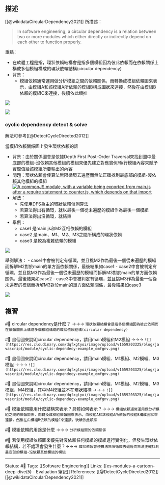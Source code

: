 ## 描述
[[@wikidataCircularDependency2021]] 所描述：
> In software engineering, a circular dependency is a relation between two or more modules which either directly or indirectly depend on each other to function properly.

重點：
- 在軟體工程是指，環狀依賴結構會是指多個模組因為彼此依賴而在依賴關係上構成多個模組構成的環狀依賴結構(circular dependency)
- 背景：
	- 模組依賴通常運用做分析模組之間的依賴關係，而轉換成模組依賴圖來表示，由模組A和該模組A所依賴的模組B構成圖狀來連接，然後在由模組B依賴的模組C來連接，後續依此類推

![](https://res.cloudinary.com/dqfxgtyoi/image/upload/v1659203325/blog/javascript/module/cyclic-dependecy-example_dmfgnv.png)



![](https://res.cloudinary.com/dqfxgtyoi/image/upload/v1659203324/blog/javascript/module/cyclic-dependecy-solution-example_y97fcp.png)



### cyclic dependency detect & solve

解法可參考[[@DetectCycleDirected2012]]

當模組依賴關係圖上發生環狀依賴的話
- 背景：由於關係圖會是依據Depth First Post-Order Traversal來找到圖中最底部的模組-沒依賴其他模組的模組來優先建立對應實例/執行模組內容來賦予實際值給該模組所要輸出的內容
- 問題：環狀依賴會使算法無限循環去遍歷而無法正確找到最底部的模組-沒依賴其他模組的模組
[![A commonJS module, with a variable being exported from main.js after a require statement to counter.js, which depends on that import](https://2r4s9p1yi1fa2jd7j43zph8r-wpengine.netdna-ssl.com/files/2018/03/41_cyclic_graph-500x281.png)](https://2r4s9p1yi1fa2jd7j43zph8r-wpengine.netdna-ssl.com/files/2018/03/41_cyclic_graph.png)
- 解法：
	- 先使用DFS為主的環狀依賴偵測算法
	- 若算法得出有循環，就以最後一個從未遍歷的模組作為最後一個模組
	- 若算法得出沒循環，就結束
- 舉例：
	- case1 是main.js和M2互相依賴的模組
	- case2 是main、M1、M2、M3之間所構成的環狀依賴
	- case3 是較為複雜依賴的模組


![](https://res.cloudinary.com/dqfxgtyoi/image/upload/v1659203325/blog/javascript/module/cyclic-dependecy-example_dmfgnv.png)


舉例解法：
	- case1中會被判定有循環，並且挑M2作為最後一個從未遍歷的模組而拆解M2對於main的單方面依賴關係，最後結果如case1
	- case2中會被判定有循環，並且挑M3作為最後一個從未遍歷的模組而拆解M3對於main的單方面依賴關係，最後結果如case2
	- case3中會被判定有循環，並且挑M3作為最後一個從未遍歷的模組而拆解M3對於main的單方面依賴關係，最後結果如case3


![](https://res.cloudinary.com/dqfxgtyoi/image/upload/v1659203324/blog/javascript/module/cyclic-dependecy-solution-example_y97fcp.png)



## 複習
#🧠 circular dependency是什麼？ ->->-> `環狀依賴結構會是指多個模組因為彼此依賴而在依賴關係上構成多個模組構成的環狀依賴結構(circular dependency)`
<!--SR:!2023-06-04,193,250-->
#🧠 畫個圖來說明circular dependency，請用main模組和M2模組 ->->-> `![](https://res.cloudinary.com/dqfxgtyoi/image/upload/v1659203325/blog/javascript/module/cyclic-dependecy-example_dmfgnv.png)`
<!--SR:!2023-08-03,87,230-->

#🧠 畫個圖來說明circular dependency，請用main模組、M1模組、M2模組、M3模組 ->->-> `![](https://res.cloudinary.com/dqfxgtyoi/image/upload/v1659203325/blog/javascript/module/cyclic-dependecy-example_dmfgnv.png)`
<!--SR:!2023-06-05,194,250-->

#🧠 畫個圖來說明circular dependency，請用main模組、M1模組、M2模組、M3模組、M4模組，其中M4模組並不在環狀結構 ->->-> `![](https://res.cloudinary.com/dqfxgtyoi/image/upload/v1659203325/blog/javascript/module/cyclic-dependecy-example_dmfgnv.png)`
<!--SR:!2023-05-28,189,250-->

#🧠 模組依賴能用什麼結構來表示？具體如何表示？->->-> `模組依賴通常運用做分析模組之間的依賴關係，而轉換成模組依賴圖來表示，由模組A和該模組A所依賴的模組B構成圖狀來連接，然後在由模組B依賴的模組C來連接，後續依此類推`
<!--SR:!2023-05-16,177,250-->


#🧠 模組依賴的用途是什麼 ->->-> `分析模組間的依賴關係`
<!--SR:!2023-05-20,180,250-->


#🧠 若使用模組依賴圖來優先對沒依賴任何模組的模組進行實例化，但發生環狀依賴結構，若不處理會發生什麼？->->-> `環狀依賴會使算法無限循環去遍歷而無法正確找到最底部的模組-沒依賴其他模組的模組`
<!--SR:!2024-06-04,408,250-->




---
Status: #🌱 
Tags:
 [[Software Engineering]]
Links:
[[es-modules-a-cartoon-deep-dive(5) - Evaluation 筆記]]
References:
[[@DetectCycleDirected2012]]
[[@wikidataCircularDependency2021]]